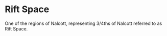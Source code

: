 # Rift Space

One of the regions of Nalcott, representing 3/4ths of Nalcott referred to as Rift Space.

